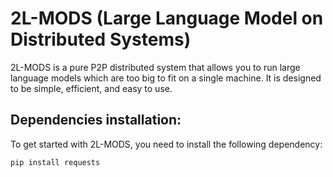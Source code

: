 # 2L-MODS (Large Language Model on Distributed Systems)

2L-MODS is a pure P2P distributed system that allows you to run large language models which are too big to fit on a single machine. It is designed to be simple, efficient, and easy to use.

## Dependencies installation:

To get started with 2L-MODS, you need to install the following dependency:

```
pip install requests
```
